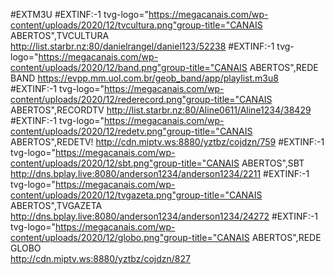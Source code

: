 #EXTM3U
#EXTINF:-1 tvg-logo="https://megacanais.com/wp-content/uploads/2020/12/tvcultura.png"group-title="CANAIS ABERTOS",TVCULTURA
http://list.starbr.nz:80/danielrangel/daniel123/52238
#EXTINF:-1 tvg-logo="https://megacanais.com/wp-content/uploads/2020/12/band.png"group-title="CANAIS ABERTOS",REDE BAND 
https://evpp.mm.uol.com.br/geob_band/app/playlist.m3u8
#EXTINF:-1 tvg-logo="https://megacanais.com/wp-content/uploads/2020/12/rederecord.png"group-title="CANAIS ABERTOS",RECORDTV 
http://list.starbr.nz:80/Aline0611/Aline1234/38429
#EXTINF:-1 tvg-logo="https://megacanais.com/wp-content/uploads/2020/12/redetv.png"group-title="CANAIS ABERTOS",REDETV!
http://cdn.miptv.ws:8880/yztbz/cojdzn/759
#EXTINF:-1 tvg-logo="https://megacanais.com/wp-content/uploads/2020/12/sbt.png"group-title="CANAIS ABERTOS",SBT 
http://dns.bplay.live:8080/anderson1234/anderson1234/2211
#EXTINF:-1 tvg-logo="https://megacanais.com/wp-content/uploads/2020/12/tvgazeta.png"group-title="CANAIS ABERTOS",TVGAZETA
http://dns.bplay.live:8080/anderson1234/anderson1234/24272
#EXTINF:-1 tvg-logo="https://megacanais.com/wp-content/uploads/2020/12/globo.png"group-title="CANAIS ABERTOS",REDE GLOBO  
http://cdn.miptv.ws:8880/yztbz/cojdzn/827

